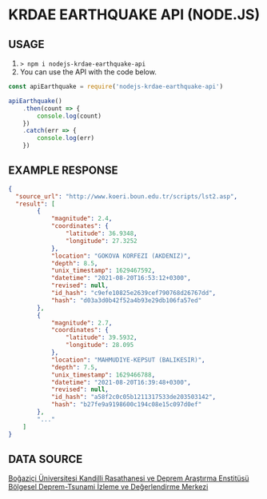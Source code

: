 # KRDAE EARTHQUAKE API (NODE.JS)

## USAGE
1. `> npm i nodejs-krdae-earthquake-api`
2. You can use the API with the code below.
```javascript
const apiEarthquake = require('nodejs-krdae-earthquake-api')

apiEarthquake()
    .then(count => {
        console.log(count)
    })
    .catch(err => {
        console.log(err)
    })
```

## EXAMPLE RESPONSE
```json
{
  "source_url": "http://www.koeri.boun.edu.tr/scripts/lst2.asp",
  "result": [
        {
            "magnitude": 2.4,
            "coordinates": {
                "latitude": 36.9348,
                "longitude": 27.3252
            },
            "location": "GOKOVA KORFEZI (AKDENIZ)",
            "depth": 8.5,
            "unix_timestamp": 1629467592,
            "datetime": "2021-08-20T16:53:12+0300",
            "revised": null,
            "id_hash": "c9efe10825e2639cef790768d26767dd",
            "hash": "d03a3d0b42f52a4b93e29db106fa57ed"
        },
        {
            "magnitude": 2.7,
            "coordinates": {
                "latitude": 39.5932,
                "longitude": 28.095
            },
            "location": "MAHMUDIYE-KEPSUT (BALIKESIR)",
            "depth": 7.5,
            "unix_timestamp": 1629466788,
            "datetime": "2021-08-20T16:39:48+0300",
            "revised": null,
            "id_hash": "a58f2c0c05b1211317533de203503142",
            "hash": "b27fe9a9198600c194c08e15c097d0ef"
        },
        "..."
    ]
}
```

## DATA SOURCE
[Boğaziçi Üniversitesi Kandilli Rasathanesi ve Deprem Araştırma Enstitüsü Bölgesel Deprem-Tsunami İzleme ve Değerlendirme Merkezi](http://www.koeri.boun.edu.tr/)